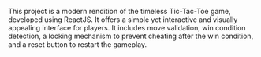 This project is a modern rendition of the timeless Tic-Tac-Toe game, developed using ReactJS. It offers a simple yet interactive and visually appealing interface for players. It includes move validation, win condition detection, a locking mechanism to prevent cheating after the win condition, and a reset button to restart the gameplay.
